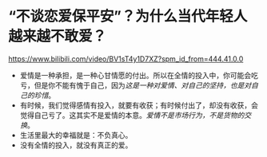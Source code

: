 # “不谈恋爱保平安”？为什么当代年轻人越来越不敢爱？
<https://www.bilibili.com/video/BV1sT4y1D7XZ?spm_id_from=444.41.0.0>

- 爱情是一种承担，是一种心甘情愿的付出。所以在全情的投入中，你可能会吃亏，但是你不能有愧于自己，因为*这是一种对爱情、对自己的坚持，也是对自己的珍惜*。
- 有时候，我们觉得感情有投入，就要有收获；有时候付出了，却没有收获，会觉得自己亏了。这其实不是爱情的本意。*爱情不是市场行为，不是货物的交换*。
- 生活里最大的幸福就是：不负真心。
- 没有全情的投入，就没有真正的爱。